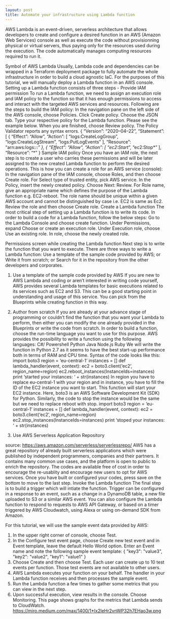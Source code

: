 ```yaml
---
layout: post
title: Automate your infrastructure using Lambda function
---
```



AWS Lambda is an event-driven, serverless architecture that allows developers to create and configure a desired function in an AWS (Amazon Web Services) console as well as execute the code without provisionning physical or virtual servers, thus paying only for the resources used during the execution. The code automatically manages computing resources required to run it.

Symbol of AWS Lambda
Usually, Lambda code and dependencies can be wrapped in a Terraform deployment package to fully automate the whole infrastructure in order to build a cloud agnostic IaC. For the purposes of this tutorial, we will manually deploy a Lambda function in an AWS console.
Setting up a Lambda function consists of three steps -
Provide IAM permission
To run a Lambda function, we need to assign an execution role and IAM policy to the function so that it has enough permissions to access and interact with the targeted AWS services and resources.
Following are the steps to build the IAM policy:
In the navigation pane on the left side of the AWS console, choose Policies.
Click Create policy.
Choose the JSON tab.
Type your respective policy for the Lambda function. Please see the example below.
When you are finished, choose Review policy. The Policy Validator reports any syntax errors.
{ “Version”: “2020–04–22”, 
“Statement”: [ 
 { 
  “Effect”: “Allow”, 
  “Action”: [ 
  “logs:CreateLogGroup”, 
  “logs:CreateLogStream”, 
  “logs:PutLogEvents” 
  ], 
  “Resource”: “arn:aws:logs:*:*:*” 
 }, 
 { 
  “Effect”: “Allow”, 
  “Action”: [ 
  “ec2:Start*”, 
  “ec2:Stop*” 
   ], 
  “Resource”: “*” 
 }
Sample IAM policy
Once you have an IAM role, the next step is to create a user who carries these permissions and will be later assigned to the new created Lambda function to perform the desired operations.
This is how you can create a role for an AWS service (console):
In the navigation pane of the IAM console, choose Roles, and then choose Create role.
For Select type of trusted entity, pick AWS service.
In the Policy, insert the newly created policy.
Choose Next: Review.
For Role name, give an appropriate name which defines the purpose of the Lambda function e.g. EC2-reboot. The role name should be unique within a given AWS account and cannot be distinguished by case i.e. EC2 is same as Ec2.
Review the role and then choose Create role.
Create a Lambda function
The most critical step of setting up a Lambda function is to write its code.
In order to build a code for a Lambda function, follow the below steps:
Go to the Lambda Console and choose create function.
Under Permissions, expand Choose or create an execution role.
Under Execution role, choose Use an existing role.
In role, choose the newly created role.

Permissions screen while creating the Lambda function
Next step is to write the function that you want to execute. There are three ways to write a Lambda function:
Use a template of the sample code provided by AWS; or
Write it from scratch; or
Search for it in the repository from the other developers and corporates.
1. Use a template of the sample code provided by AWS
If you are new to AWS Lambda and coding or aren’t interested in writing code yourself, AWS provides several Lambda templates for basic executions related to its services such as EC2 and S3. This can be a good starting point in understanding and usage of this service.
You can pick from the Blueprints while creating function in this way.

2. Author from scratch
If you are already at your advance stage of programming or couldn’t find the function that you want your Lambda to perform, then either you can modify the one already provided in the Blueprints or write the code from scratch.
In order to build a function, choose the run-time language you want to use for this purpose. AWS provides the possibility to write a function using the following languages:
C#/ Powershell
Python
Java
Node.js
Ruby
We will write the function in Python 2.7 as it seems to have the best start-up performance both in terms of RAM and CPU time.
Syntax of the code looks like this:
import boto3
region = ‘eu-central-1’
instances = [<instance>]
def lambda_handler(event, context):
ec2 = boto3.client(‘ec2’, region_name=region)
ec2.reboot_instances(InstanceIds=instances)
print ‘started your instances: ‘ + str(instances)
In region you have to replace eu-central-1 with your region and in instance, you have to fill the ID of the EC2 instance you want to start. This function will start your EC2 instance. Here, boto3 is an AWS Software Development Kit (SDK) for Python.
Similarly, the code to stop the instance would be the same but we need to replace reboot with stop.
import boto3
region = ‘eu-central-1’
instances = [<instance>]
def lambda_handler(event, context):
ec2 = boto3.client(‘ec2’, region_name=region)
ec2.stop_instances(InstanceIds=instances)
print ‘stoped your instances: ‘ + str(instances)
3. Use AWS Serverless Application Repository

source: https://aws.amazon.com/serverless/serverlessrepo/
AWS has a great repository of already built serverless applications which were published by independent programmers, companies and their partners.
It contains many common use cases, and the platform is open to public to enrich the repository. The codes are available free of cost in order to encourage the re-usablity and encourage new users to opt for AWS services.
Once you have built or configured your codes, press save on the bottom to move to the last step.
Invoke the Lambda function
The final step is to build a trigger which will intiate the function.
Trigger can be configured in a response to an event, such as a change in a DynamoDB table, a new file uploaded to S3 or a similar AWS event. You can also configure the Lambda function to respond to requests to AWS API Gateway, or based on a timer triggered by AWS Cloudwatch, using Alexa or using on-demand SDK from Amazon.

For this tutorial, we will use the sample event data provided by AWS:
1. In the upper right corner of console, choose Test.
2. In the Configure test event page, choose Create new test event and in Event template, leave the default Hello World option. Enter an Event name and note the following sample event template:
{ "key3": "value3", "key2": "value2", "key1": "value1" }
3. Choose Create and then choose Test. Each user can create up to 10 test events per function. Those test events are not available to other users.
4. AWS Lambda executes your function on your behalf. The handler in your Lambda function receives and then processes the sample event.
5. Run the Lambda function a few times to gather some metrics that you can view in the next step.
6. Upon successful execution, view results in the console. Choose Monitoring. 
This page shows graphs for the metrics that Lambda sends to CloudWatch.
https://miro.medium.com/max/1400/1*Ix2leHr2vnWP32h7EHao3w.png
